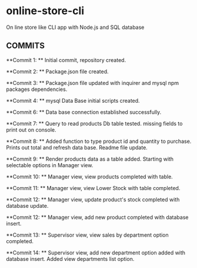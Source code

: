 # online-store-cli
On line store like CLI app  with Node.js and SQL database







## COMMITS

**Commit 1: **
Initial commit, repository created.

**Commit 2: **
Package.json file created.

**Commit 3: **
Package.json file updated with inquirer and mysql npm packages dependencies.

**Commit 4: **
mysql Data Base initial scripts created.

**Commit 6: **
Data base connection established successfully.

**Commit 7: **
Query to read products  Db table tested. missing fields to print out on console.

**Commit 8: ** 
Added function to type product id and quantity to purchase. Prints out total and refresh data base. Readme file update.

**Commit 9: **
Render products data as a table added. Starting with selectable options in Manager view.

**Commit 10: **
Manager view, view products completed with table.

**Commit 11: **
Manager view, view Lower Stock with table completed.

**Commit 12: **
Manager view, update product's stock completed with database update.

**Commit 12: **
Manager view, add new product completed with database insert.

**Commit 13: **
Supervisor view, view sales  by department option completed.

**Commit 14: **
Supervisor view, add new department option added with database insert. Added view departments list option.